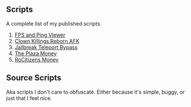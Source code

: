 ## Scripts
A complete list of my published scripts.

1. [FPS and Ping Viewer](https://raw.githubusercontent.com/IiIIiIiIIIiiIiiIIiIIIii-warrior/scripts/master/fps.lua)
2. [Clown Killings Reborn AFK](https://raw.githubusercontent.com/IiIIiIiIIIiiIiiIIiIIIii-warrior/scripts/master/Clown%20Killings%20Reborn%20AutoFarm.lua)
3. [Jailbreak Teleport Bypass](https://raw.githubusercontent.com/IiIIiIiIIIiiIiiIIiIIIii-warrior/scripts/master/Jailbreak%20Teleport%20Bypass.lua)
4. [The Plaza Money](https://raw.githubusercontent.com/IiIIiIiIIIiiIiiIIiIIIii-warrior/scripts/master/The%20Plaza%20Money.lua)
5. [RoCitizens Money](https://raw.githubusercontent.com/IiIIiIiIIIiiIiiIIiIIIii-warrior/scripts/master/RoCitizens%20Money.lua)

## Source Scripts
Aka scripts I don't care to obfuscate. Either because it's simple, buggy, or just that I feel nice.
